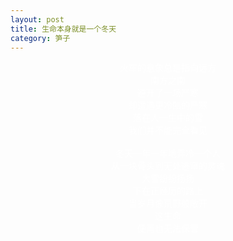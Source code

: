 ```yaml
---
layout: post
title: 生命本身就是一个冬天 
category: 笋子
---
```


<center><font color="#fff">
火车的意象总是指向远方 <br>
南方之南 <br>
避开了一场严寒 <br>
却遭遇更冷酷的严寒 <br>
落在人一生中的雪 <br>
我们并不能完全看见 <br>
 <br>
冬天一年一年地弄冷一个人 <br>
从一块骨头到无处逃窜的灵魂 <br>
大雪纷纷扬扬 <br>
下在正经历的路上 <br>
当岁月像荒野般敞开 <br>
这生命 <br>
便再也无法保管 <br>
<br>
</font>
</center>
